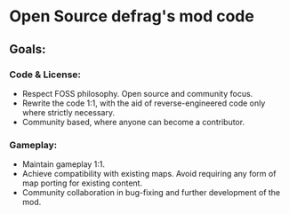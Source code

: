 # Open Source defrag's mod code

## Goals:
### Code & License:
- Respect FOSS philosophy. Open source and community focus.
- Rewrite the code 1:1, with the aid of reverse-engineered code only where strictly necessary.
- Community based, where anyone can become a contributor.

### Gameplay:
- Maintain gameplay 1:1.
- Achieve compatibility with existing maps. Avoid requiring any form of map porting for existing content.
- Community collaboration in bug-fixing and further development of the mod.


